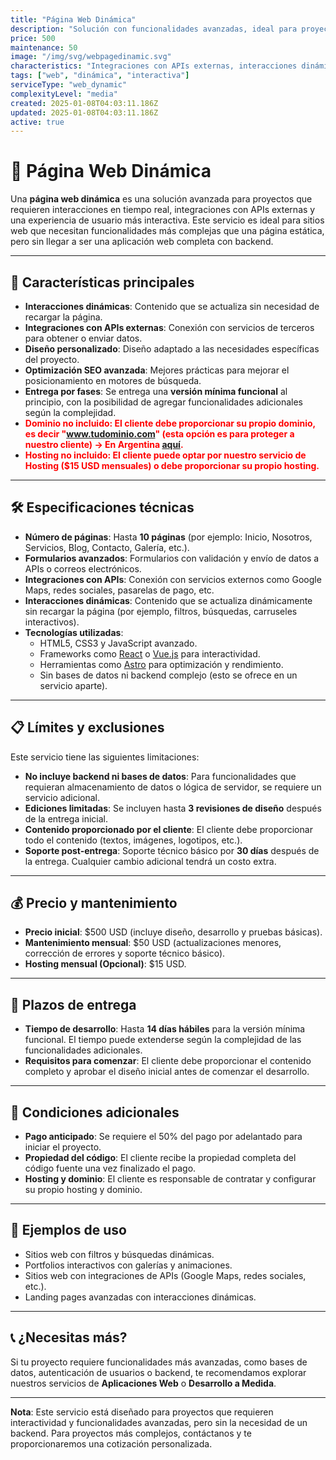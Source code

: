 ```yaml
---
title: "Página Web Dinámica"
description: "Solución con funcionalidades avanzadas, ideal para proyectos que requieren interacciones dinámicas, integraciones con APIs externas y una experiencia de usuario más interactiva."
price: 500
maintenance: 50
image: "/img/svg/webpagedinamic.svg"
characteristics: "Integraciones con APIs externas, interacciones dinámicas, diseño personalizado."
tags: ["web", "dinámica", "interactiva"]
serviceType: "web_dynamic"
complexityLevel: "media"
created: 2025-01-08T04:03:11.186Z
updated: 2025-01-08T04:03:11.186Z
active: true
---
```


# 🚀 **Página Web Dinámica**

Una **página web dinámica** es una solución avanzada para proyectos que requieren interacciones en tiempo real, integraciones con APIs externas y una experiencia de usuario más interactiva. Este servicio es ideal para sitios web que necesitan funcionalidades más complejas que una página estática, pero sin llegar a ser una aplicación web completa con backend.

---

## 🌟 **Características principales**
- **Interacciones dinámicas**: Contenido que se actualiza sin necesidad de recargar la página.
- **Integraciones con APIs externas**: Conexión con servicios de terceros para obtener o enviar datos.
- **Diseño personalizado**: Diseño adaptado a las necesidades específicas del proyecto.
- **Optimización SEO avanzada**: Mejores prácticas para mejorar el posicionamiento en motores de búsqueda.
- **Entrega por fases**: Se entrega una **versión mínima funcional** al principio, con la posibilidad de agregar funcionalidades adicionales según la complejidad.
- <span style="color: red; font-weight: 700;">**Dominio no incluido**: El cliente debe proporcionar su propio dominio, es decir "www.tudominio.com" (esta opción es para proteger a nuestro cliente) -> En Argentina [aquí](https://nic.ar/).</span>
- <span style="color: red; font-weight: 700;">**Hosting no incluido**: El cliente puede optar por nuestro servicio de Hosting ($15 USD mensuales) o debe proporcionar su propio hosting.</span>

---

## 🛠️ **Especificaciones técnicas**
- **Número de páginas**: Hasta **10 páginas** (por ejemplo: Inicio, Nosotros, Servicios, Blog, Contacto, Galería, etc.).
- **Formularios avanzados**: Formularios con validación y envío de datos a APIs o correos electrónicos.
- **Integraciones con APIs**: Conexión con servicios externos como Google Maps, redes sociales, pasarelas de pago, etc.
- **Interacciones dinámicas**: Contenido que se actualiza dinámicamente sin recargar la página (por ejemplo, filtros, búsquedas, carruseles interactivos).
- **Tecnologías utilizadas**:
  - HTML5, CSS3 y JavaScript avanzado.
  - Frameworks como [React](https://reactjs.org/) o [Vue.js](https://vuejs.org/) para interactividad.
  - Herramientas como [Astro](https://astro.build/) para optimización y rendimiento.
  - Sin bases de datos ni backend complejo (esto se ofrece en un servicio aparte).

---

## 📋 **Límites y exclusiones**
Este servicio tiene las siguientes limitaciones:
- **No incluye backend ni bases de datos**: Para funcionalidades que requieran almacenamiento de datos o lógica de servidor, se requiere un servicio adicional.
- **Ediciones limitadas**: Se incluyen hasta **3 revisiones de diseño** después de la entrega inicial.
- **Contenido proporcionado por el cliente**: El cliente debe proporcionar todo el contenido (textos, imágenes, logotipos, etc.).
- **Soporte post-entrega**: Soporte técnico básico por **30 días** después de la entrega. Cualquier cambio adicional tendrá un costo extra.

---

## 💰 **Precio y mantenimiento**
- **Precio inicial**: $500 USD (incluye diseño, desarrollo y pruebas básicas).
- **Mantenimiento mensual**: $50 USD (actualizaciones menores, corrección de errores y soporte técnico básico).
- **Hosting mensual (Opcional)**: $15 USD.

---

## 📅 **Plazos de entrega**
- **Tiempo de desarrollo**: Hasta **14 días hábiles** para la versión mínima funcional. El tiempo puede extenderse según la complejidad de las funcionalidades adicionales.
- **Requisitos para comenzar**: El cliente debe proporcionar el contenido completo y aprobar el diseño inicial antes de comenzar el desarrollo.

---

## 🚨 **Condiciones adicionales**
- **Pago anticipado**: Se requiere el 50% del pago por adelantado para iniciar el proyecto.
- **Propiedad del código**: El cliente recibe la propiedad completa del código fuente una vez finalizado el pago.
- **Hosting y dominio**: El cliente es responsable de contratar y configurar su propio hosting y dominio.

---

## 📸 **Ejemplos de uso**
- Sitios web con filtros y búsquedas dinámicas.
- Portfolios interactivos con galerías y animaciones.
- Sitios web con integraciones de APIs (Google Maps, redes sociales, etc.).
- Landing pages avanzadas con interacciones dinámicas.

---

## 📞 **¿Necesitas más?**
Si tu proyecto requiere funcionalidades más avanzadas, como bases de datos, autenticación de usuarios o backend, te recomendamos explorar nuestros servicios de **Aplicaciones Web** o **Desarrollo a Medida**.

---

**Nota**: Este servicio está diseñado para proyectos que requieren interactividad y funcionalidades avanzadas, pero sin la necesidad de un backend. Para proyectos más complejos, contáctanos y te proporcionaremos una cotización personalizada.